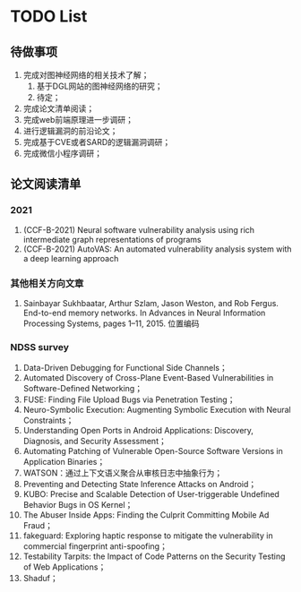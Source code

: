 <!--
 * @Author: Suez_kip 287140262@qq.com
 * @Date: 2022-11-23 16:15:03
 * @LastEditTime: 2022-12-08 16:58:57
 * @LastEditors: Suez_kip
 * @Description: 
-->

# TODO List

## 待做事项

1. 完成对图神经网络的相关技术了解；
   1. 基于DGL网站的图神经网络的研究；
   2. 待定；
2. 完成论文清单阅读；
3. 完成web前端原理进一步调研；
4. 进行逻辑漏洞的前沿论文；
5. 完成基于CVE或者SARD的逻辑漏洞调研；
6. 完成微信小程序调研；

## 论文阅读清单

### 2021

1. (CCF-B-2021) Neural software vulnerability analysis using rich intermediate graph representations of programs
2. (CCF-B-2021) AutoVAS: An automated vulnerability analysis system with a deep learning approach

### 其他相关方向文章

1. Sainbayar Sukhbaatar, Arthur Szlam, Jason Weston, and Rob Fergus. End-to-end memory networks. In Advances in Neural Information Processing Systems, pages 1–11, 2015. 位置编码

### NDSS survey

1. Data-Driven Debugging for Functional Side Channels；
2. Automated Discovery of Cross-Plane Event-Based Vulnerabilities in Software-Defined Networking；
3. FUSE: Finding File Upload Bugs via Penetration Testing；
4. Neuro-Symbolic Execution: Augmenting Symbolic Execution with Neural Constraints；
5. Understanding Open Ports in Android Applications: Discovery, Diagnosis, and Security Assessment；
6. Automating Patching of Vulnerable Open-Source Software Versions in Application Binaries；
7. WATSON：通过上下文语义聚合从审核日志中抽象行为；
8. Preventing and Detecting State Inference Attacks on Android；
9. KUBO: Precise and Scalable Detection of User-triggerable Undefined Behavior Bugs in OS Kernel；
10. The Abuser Inside Apps: Finding the Culprit Committing Mobile Ad Fraud；
11. fakeguard: Exploring haptic response to mitigate the vulnerability in commercial fingerprint anti-spoofing；
12. Testability Tarpits: the Impact of Code Patterns on the Security Testing of Web Applications；
13. Shaduf；
